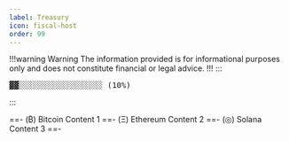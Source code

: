 ```yaml
---
label: Treasury
icon: fiscal-host
order: 99
---
```

!!!warning Warning
The information provided is for informational purposes only and does not constitute financial or legal advice.
!!!
:::
<pre>
▓▓░░░░░░░░░░░░░░░░░░ (10%)
</pre>
:::

==- (₿) Bitcoin
Content 1
==- (Ξ) Ethereum
Content 2
==- (◎) Solana
Content 3
==-
